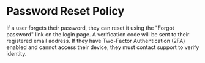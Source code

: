 # Password Reset Policy

If a user forgets their password, they can reset it using the "Forgot password" link on the login page.
A verification code will be sent to their registered email address.
If they have Two-Factor Authentication (2FA) enabled and cannot access their device, they must contact support to verify identity.
